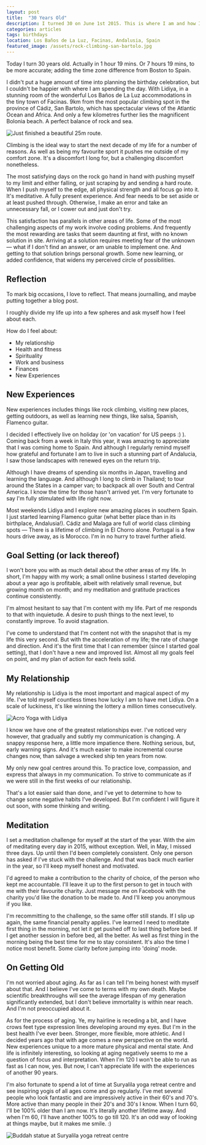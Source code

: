 ```yaml
---
layout: post
title:  "30 Years Old"
description: I turned 30 on June 1st 2015. This is where I am and how I feel.
categories: articles
tags: birthdays
location: Los Baños de La Luz, Facinas, Andalusia, Spain
featured_image: /assets/rock-climbing-san-bartolo.jpg
---
```


Today I turn 30 years old. Actually in 1 hour 19 mins. Or 7 hours 19 mins, to be more accurate; adding the time zone difference from Boston to Spain.

I didn't put a huge amount of time into planning the birthday celebration, but I couldn't be happier with where I am spending the day. With Lidiya, in a stunning room of the wonderful Los Baños de La Luz accommodations in the tiny town of Facinas. 9km from the most popular climbing spot in the province of Cádiz, San Bartolo, which has spectacular views of the Atlantic Ocean and Africa. And only a few kilometres further lies the magnificent Bolonia beach. A perfect balance of rock and sea.

<img src="/assets/rock-climbing-san-bartolo.jpg" alt="Just finished a beautiful 25m route.">

Climbing is the ideal way to start the next decade of my life for a number of reasons. As well as being my favourite sport it pushes me outside of my comfort zone. It's a discomfort I long for, but a challenging discomfort nonetheless.

The most satisfying days on the rock go hand in hand with pushing myself to my limit and either falling, or just scraping by and sending a hard route. When I push myself to the edge, all physical strength and all focus go into it. It's meditative. A fully present experience. And fear needs to be set aside or at least pushed through. Otherwise, I make an error and take an unnecessary fall, or I cower out and just don't try.

This satisfaction has parallels in other areas of life. Some of the most challenging aspects of my work involve coding problems. And frequently the most rewarding are tasks that seem daunting at first, with no known solution in site. Arriving at a solution requires meeting fear of the unknown — what if I don't find an answer, or am unable to implement one. And getting to that solution brings personal growth. Some new learning, or added confidence, that widens my perceived circle of possibilities.

## Reflection

To mark big occasions, I love to reflect. That means journalling, and maybe putting together a blog post.

I roughly divide my life up into a few spheres and ask myself how I feel about each.

How do I feel about:

* My relationship
* Health and fitness
* Spirituality
* Work and business
* Finances
* New Experiences

## New Experiences

New experiences includes things like rock climbing, visiting new places, getting outdoors, as well as learning new things, like salsa, Spanish, Flamenco guitar.

I decided I effectively live on holiday (or 'on vacation' for US peeps :) ). Coming back from a week in Italy this year, it was amazing to appreciate that I was coming home to Spain. And although I regularly remind myself how grateful and fortunate I am to live in such a stunning part of Andalucia, I saw those landscapes with renewed eyes on the return trip.

Although I have dreams of spending six months in Japan, travelling and learning the language. And although I long to climb in Thailand; to tour around the States in a camper van; to backpack all over South and Central America. I know the time for those hasn't arrived yet. I'm very fortunate to say I'm fully stimulated with life right now.

Most weekends Lidiya and I explore new amazing places in southern Spain. I just started learning Flamenco guitar (what better place than in its birthplace, Andalusia!). Cádiz and Malaga are full of world class climbing spots — There is a lifetime of climbing in El Chorro alone. Portugal is a few hours drive away, as is Morocco. I'm in no hurry to travel further afield.

## Goal Setting (or lack thereof)

I won't bore you with as much detail about the other areas of my life. In short, I'm happy with my work; a small online business I started developing about a year ago is profitable, albeit with relatively small revenue, but growing month on month; and my meditation and gratitude practices continue consistently.

I'm almost hesitant to say that I'm content with my life. Part of me responds to that with inquietude. A desire to push things to the next level, to constantly improve. To avoid stagnation.

I've come to understand that I'm content not with the snapshot that is my life this very second. But with the acceleration of my life; the rate of change and direction. And it's the first time that I can remember (since I started goal setting), that I don't have a new and improved list. Almost all my goals feel on point, and my plan of action for each feels solid.

## My Relationship

My relationship is Lidiya is the most important and magical aspect of my life. I've told myself countless times how lucky I am to have met Lidiya. On a scale of luckiness, it's like winning the lottery a million times consecutively.

<img src="/assets/acro.jpg" alt="Acro Yoga with Lidiya">

I know we have one of the greatest relationships ever. I've noticed very however, that gradually and subtly my communication is changing. A snappy response here, a little more impatience there. Nothing serious, but, early warning signs. And it's much easier to make incremental course changes now, than salvage a wrecked ship ten years from now.

My only new goal centres around this. To practice love, compassion, and express that always in my communication. To strive to communicate as if we were still in the first weeks of our relationship.

That's a lot easier said than done, and I've yet to determine to how to change some negative habits I've developed. But I'm confident I will figure it out soon, with some thinking and writing.

## Meditation

I set a meditation challenge for myself at the start of the year. With the aim of meditating every day in 2015, without exception. Well, in May, I missed three days. Up until then I'd been completely consistent. Only one person has asked if I've stuck with the challenge. And that was back much earlier in the year, so I'll keep myself honest and motivated.

I'd agreed to make a contribution to the charity of choice, of the person who kept me accountable. I'll leave it up to the first person to get in touch with me with their favourite charity. Just message me on Facebook with the charity you'd like the donation to be made to. And I'll keep you anonymous if you like.

I'm recommitting to the challenge, so the same offer still stands. If I slip up again, the same financial penalty applies. I've learned I need to meditate first thing in the morning, not let it get pushed off to last thing before bed. If I get another session in before bed, all the better. As well as first thing in the morning being the best time for me to stay consistent. It's also the time I notice most benefit. Some clarity before jumping into 'doing' mode.

## On Getting Old

I'm not worried about aging. As far as I can tell I'm being honest with myself about that. And I believe I've come to terms with my own death. Maybe scientific breakthroughs will see the average lifespan of my generation significantly extended, but I don't believe immortality is within near reach. And I'm not preoccupied about it.

As for the process of aging. Ye, my hairline is receding a bit, and I have crows feet type expression lines developing around my eyes. But I'm in the best health I've ever been. Stronger, more flexible, more athletic. And I decided years ago that with age comes a new perspective on the world. New experiences unique to a more mature physical and mental state. And life is infinitely interesting, so looking at aging negatively seems to me a question of focus and interpretation. When I'm 120 I won't be able to run as fast as I can now, yes. But now, I can't appreciate life with the experiences of another 90 years.

I'm also fortunate to spend a lot of time at Suryalila yoga retreat centre and see inspiring yogis of all ages come and go regularly. I've met several people who look fantastic and are impressively active in their 60's and 70's. More active than many people in their 20's and 30's I know. When I turn 60, I'll be 100% older than I am now. It's literally another lifetime away. And when I'm 60, I'll have another 100% to go till 120. It's an odd way of looking at things maybe, but it makes me smile. :)

<img src="/assets/suryalila-buddah.jpg" alt="Buddah statue at Suryalila yoga retreat centre">